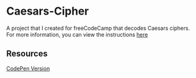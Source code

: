 # Caesars-Cipher
A project that I created for freeCodeCamp that decodes Caesars ciphers. For more information, you can view the instructions [here](https://www.freecodecamp.org/learn/javascript-algorithms-and-data-structures/javascript-algorithms-and-data-structures-projects/caesars-cipher)

## Resources
[CodePen Version](https://codepen.io/lchap701/full/abJYBOw)
